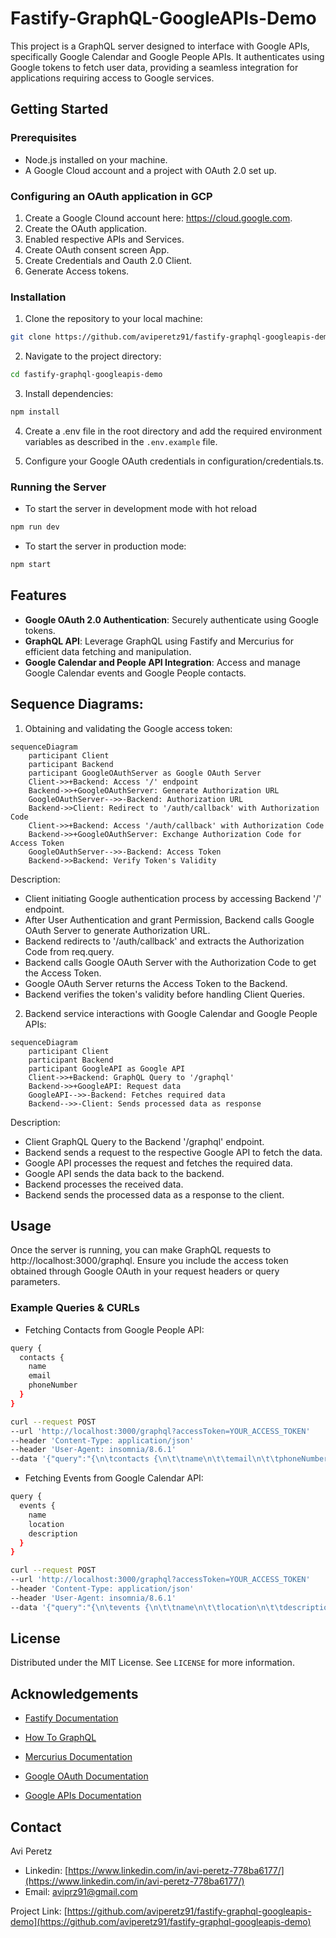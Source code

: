 # Fastify-GraphQL-GoogleAPIs-Demo

This project is a GraphQL server designed to interface with Google APIs, specifically Google Calendar and Google People APIs. It authenticates using Google tokens to fetch user data, providing a seamless integration for applications requiring access to Google services.

## Getting Started

### Prerequisites

- Node.js installed on your machine.
- A Google Cloud account and a project with OAuth 2.0 set up.

### Configuring an OAuth application in GCP

1. Create a Google Clound account here: https://cloud.google.com.
2. Create the OAuth application.
3. Enabled respective APIs and Services.
4. Create OAuth consent screen App.
5. Create Credentials and Oauth 2.0 Client.
6. Generate Access tokens.

### Installation

1. Clone the repository to your local machine:

```sh
git clone https://github.com/aviperetz91/fastify-graphql-googleapis-demo.git
```

2. Navigate to the project directory:

```sh
cd fastify-graphql-googleapis-demo
```

3. Install dependencies:

```sh
npm install
```

4. Create a .env file in the root directory and add the required environment variables as described in the `.env.example` file.

5. Configure your Google OAuth credentials in configuration/credentials.ts.

### Running the Server

- To start the server in development mode with hot reload

```sh
npm run dev
```

- To start the server in production mode:

```sh
npm start
```

## Features

- **Google OAuth 2.0 Authentication**: Securely authenticate using Google tokens.
- **GraphQL API**: Leverage GraphQL using Fastify and Mercurius for efficient data fetching and manipulation.
- **Google Calendar and People API Integration**: Access and manage Google Calendar events and Google People contacts.

## Sequence Diagrams:

1. Obtaining and validating the Google access token:

```mermaid
sequenceDiagram
    participant Client
    participant Backend
    participant GoogleOAuthServer as Google OAuth Server
    Client->>+Backend: Access '/' endpoint
    Backend->>+GoogleOAuthServer: Generate Authorization URL
    GoogleOAuthServer-->>-Backend: Authorization URL
    Backend->>Client: Redirect to '/auth/callback' with Authorization Code
    Client->>+Backend: Access '/auth/callback' with Authorization Code
    Backend->>+GoogleOAuthServer: Exchange Authorization Code for Access Token
    GoogleOAuthServer-->>-Backend: Access Token
    Backend->>Backend: Verify Token's Validity
```

Description:

- Client initiating Google authentication process by accessing Backend '/' endpoint.
- After User Authentication and grant Permission, Backend calls Google OAuth Server to generate Authorization URL.
- Backend redirects to '/auth/callback' and extracts the Authorization Code from req.query.
- Backend calls Google OAuth Server with the Authorization Code to get the Access Token.
- Google OAuth Server returns the Access Token to the Backend.
- Backend verifies the token's validity before handling Client Queries.

2. Backend service interactions with Google Calendar and Google People APIs:

```mermaid
sequenceDiagram
    participant Client
    participant Backend
    participant GoogleAPI as Google API
    Client->>+Backend: GraphQL Query to '/graphql'
    Backend->>+GoogleAPI: Request data
    GoogleAPI-->>-Backend: Fetches required data
    Backend-->>-Client: Sends processed data as response
```

Description:

- Client GraphQL Query to the Backend '/graphql' endpoint.
- Backend sends a request to the respective Google API to fetch the data.
- Google API processes the request and fetches the required data.
- Google API sends the data back to the backend.
- Backend processes the received data.
- Backend sends the processed data as a response to the client.

## Usage

Once the server is running, you can make GraphQL requests to http://localhost:3000/graphql. Ensure you include the access token obtained through Google OAuth in your request headers or query parameters.

### Example Queries & CURLs

- Fetching Contacts from Google People API:

```sh
query {
  contacts {
    name
    email
    phoneNumber
  }
}
```

```sh
curl --request POST
--url 'http://localhost:3000/graphql?accessToken=YOUR_ACCESS_TOKEN'
--header 'Content-Type: application/json'
--header 'User-Agent: insomnia/8.6.1'
--data '{"query":"{\n\tcontacts {\n\t\tname\n\t\temail\n\t\tphoneNumber\n\t}\n}"}'
```

- Fetching Events from Google Calendar API:

```sh
query {
  events {
    name
    location
    description
  }
}
```

```sh
curl --request POST
--url 'http://localhost:3000/graphql?accessToken=YOUR_ACCESS_TOKEN'
--header 'Content-Type: application/json'
--header 'User-Agent: insomnia/8.6.1'
--data '{"query":"{\n\tevents {\n\t\tname\n\t\tlocation\n\t\tdescription\n\t}\n}"}'
```

## License

Distributed under the MIT License. See `LICENSE` for more information.

## Acknowledgements

- [Fastify Documentation](https://fastify.dev/)

- [How To GraphQL](https://www.howtographql.com/)

- [Mercurius Documentation](https://mercurius.dev/#/)

- [Google OAuth Documentation](https://developers.google.com/identity/protocols/oauth2/web-server#node.js_3)

- [Google APIs Documentation](https://googleapis.dev/nodejs/googleapis/latest/docs/index.html#oauth2-client)

## Contact

Avi Peretz

- Linkedin: [https://www.linkedin.com/in/avi-peretz-778ba6177/](https://www.linkedin.com/in/avi-peretz-778ba6177/)
- Email: aviprz91@gmail.com

Project Link: [https://github.com/aviperetz91/fastify-graphql-googleapis-demo](https://github.com/aviperetz91/fastify-graphql-googleapis-demo)
